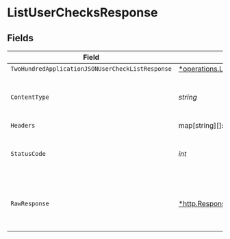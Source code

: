 # ListUserChecksResponse


## Fields

| Field                                                                                                                    | Type                                                                                                                     | Required                                                                                                                 | Description                                                                                                              |
| ------------------------------------------------------------------------------------------------------------------------ | ------------------------------------------------------------------------------------------------------------------------ | ------------------------------------------------------------------------------------------------------------------------ | ------------------------------------------------------------------------------------------------------------------------ |
| `TwoHundredApplicationJSONUserCheckListResponse`                                                                         | [*operations.ListUserChecksUserCheckListResponse](../../../pkg/models/operations/listuserchecksuserchecklistresponse.md) | :heavy_minus_sign:                                                                                                       | OK                                                                                                                       |
| `ContentType`                                                                                                            | *string*                                                                                                                 | :heavy_check_mark:                                                                                                       | HTTP response content type for this operation                                                                            |
| `Headers`                                                                                                                | map[string][]*string*                                                                                                    | :heavy_minus_sign:                                                                                                       | N/A                                                                                                                      |
| `StatusCode`                                                                                                             | *int*                                                                                                                    | :heavy_check_mark:                                                                                                       | HTTP response status code for this operation                                                                             |
| `RawResponse`                                                                                                            | [*http.Response](https://pkg.go.dev/net/http#Response)                                                                   | :heavy_minus_sign:                                                                                                       | Raw HTTP response; suitable for custom response parsing                                                                  |